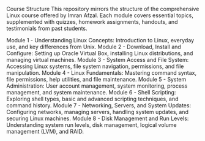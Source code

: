 Course Structure
This repository mirrors the structure of the comprehensive Linux course offered by Imran Afzal. Each module covers essential topics, supplemented with quizzes, homework assignments, handouts, and testimonials from past students.

Module 1 - Understanding Linux Concepts: Introduction to Linux, everyday use, and key differences from Unix.
Module 2 - Download, Install and Configure: Setting up Oracle Virtual Box, installing Linux distributions, and managing virtual machines.
Module 3 - System Access and File System: Accessing Linux systems, file system navigation, permissions, and file manipulation.
Module 4 - Linux Fundamentals: Mastering command syntax, file permissions, help utilities, and file maintenance.
Module 5 - System Administration: User account management, system monitoring, process management, and system maintenance.
Module 6 - Shell Scripting: Exploring shell types, basic and advanced scripting techniques, and command history.
Module 7 - Networking, Servers, and System Updates: Configuring networks, managing servers, handling system updates, and securing Linux machines.
Module 8 - Disk Management and Run Levels: Understanding system run levels, disk management, logical volume management (LVM), and RAID.
